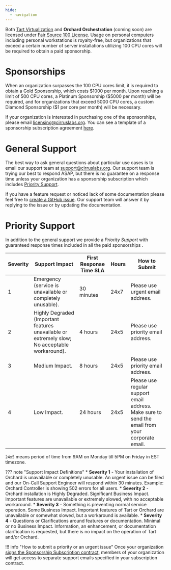 ```yaml
---
hide:
  - navigation
---
```


Both [Tart Virtualization](https://github.com/cirruslabs/tart) and **Orchard Orchestration** (coming soon)
are licensed under [Fair Source 100 License](https://fair.io/). Usage on personal computers including personal workstations is royalty-free,
but organizations that exceed a certain number of server installations utilizing 100 CPU cores will be required to obtain a paid sponsorship. 

# Sponsorships

When an organization surpasses the 100 CPU cores limit, it is required to obtain a Gold Sponsorship, which costs \$1000 per month.
Upon reaching a limit of 500 CPU cores, a Platinum Sponsorship (\$5000 per month) will be required, and for organizations
that exceed 5000 CPU cores, a custom Diamond Sponsorship (\$1 per core per month) will be necessary.

If your organization is interested in purchasing one of the sponsorships, please email [licensing@cirruslabs.org](mailto:licensing@cirruslabs.org).
You can see a template of a sponsorship subscription agreement [here](assets/TartSponsorshipSubscriptionTemplate.pdf).

# General Support

The best way to ask general questions about particular use cases is to email our support team at [support@cirruslabs.org](mailto:support@cirruslabs.org).
Our support team is trying our best to respond ASAP, but there is no guarantee on a response time unless your organization
has a sponsorship subscription which includes [Priority Support](#priority-support).

If you have a feature request or noticed lack of some documentation please feel free to [create a GitHub issue](https://github.com/cirruslabs/tart/issues/new).
Our support team will answer it by replying to the issue or by updating the documentation.

# Priority Support

In addition to the general support we provide a *Priority Support* with guaranteed response times included in all the paid sponsorships .

| Severity | Support Impact                                                                                | First Response Time SLA | Hours | How to Submit                                                                                    |
|----------|-----------------------------------------------------------------------------------------------|-------------------------|-------|--------------------------------------------------------------------------------------------------|
| 1        | Emergency (service is unavailable or completely unusable).                                    | 30 minutes              | 24x7  | Please use urgent email address.                                                                 |
| 2        | Highly Degraded (Important features unavailable or extremely slow; No acceptable workaround). | 4 hours                 | 24x5  | Please use priority email address.                                                               |
| 3        | Medium Impact.                                                                                | 8 hours                 | 24x5  | Please use priority email address.                                                               |
| 4        | Low Impact.                                                                                   | 24 hours                | 24x5  | Please use regular support email address. Make sure to send the email from your corporate email. |

`24x5` means period of time from 9AM on Monday till 5PM on Friday in EST timezone.

<!-- markdownlint-disable MD037 -->
??? note "Support Impact Definitions"
    * **Severity 1** - Your installation of Orchard is unavailable or completely unusable. An urgent issue can be filed and
      our On-Call Support Engineer will respond within 30 minutes. Example: Orchard Controller is showing 502 errors for all users.
    * **Severity 2** - Orchard installation is Highly Degraded. Significant Business Impact. Important features are unavailable
      or extremely slowed, with no acceptable workaround.
    * **Severity 3** - Something is preventing normal service operation. Some Business Impact. Important features of Tart or Orchard
      are unavailable or somewhat slowed, but a workaround is available.
    * **Severity 4** - Questions or Clarifications around features or documentation. Minimal or no Business Impact.
      Information, an enhancement, or documentation clarification is requested, but there is no impact on the operation of Tart and/or Orchard.

!!! info "How to submit a priority or an urgent issue"
    Once your organization [signs the Sponsorship Subscription contract](#sponsorships), members of your organization
    will get access to separate support emails specified in your subscription contract.
